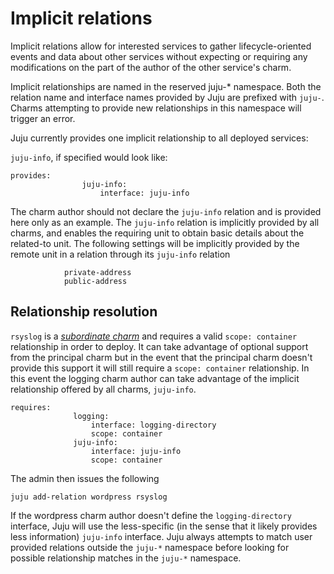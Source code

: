 # Implicit relations

Implicit relations allow for interested services to gather lifecycle-oriented
events and data about other services without expecting or requiring any
modifications on the part of the author of the other service's charm.

Implicit relationships are named in the reserved juju-* namespace. Both the
relation name and interface names provided by Juju are prefixed with `juju-`.
Charms attempting to provide new relationships in this namespace will trigger an
error.

Juju currently provides one implicit relationship to all deployed services:

`juju-info`, if specified would look like:

    provides:
                    juju-info:
                        interface: juju-info

The charm author should not declare the `juju-info` relation and is provided
here only as an example. The `juju-info` relation is implicitly provided by all
charms, and enables the requiring unit to obtain basic details about the
related-to unit. The following settings will be implicitly provided by the
remote unit in a relation through its `juju-info` relation

                private-address
                public-address

## Relationship resolution

`rsyslog` is a [ _subordinate charm_](authors-subordinate-services.html) and
requires a valid `scope: container` relationship in order to deploy. It can take advantage of optional support from the principal charm but in the event that the principal charm doesn't provide this support it will still require a `scope: container` relationship. In this event the logging charm author can take
advantage of the implicit relationship offered by all charms, `juju-info`.

    requires:
                  logging:
                      interface: logging-directory
                      scope: container
                  juju-info:
                      interface: juju-info
                      scope: container

The admin then issues the following

    juju add-relation wordpress rsyslog

If the wordpress charm author doesn't define the `logging-directory` interface,
Juju will use the less-specific (in the sense that it likely provides less
information) `juju-info` interface. Juju always attempts to match user provided
relations outside the `juju-*` namespace before looking for possible
relationship matches in the `juju-*` namespace.